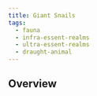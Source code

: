 ```yaml
---
title: Giant Snails
tags:
  - fauna
  - infra-essent-realms
  - ultra-essent-realms
  - draught-animal
---
```

## Overview
